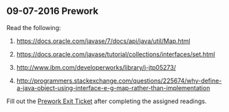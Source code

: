## 09-07-2016 Prework

Read the following:

1. https://docs.oracle.com/javase/7/docs/api/java/util/Map.html

2. https://docs.oracle.com/javase/tutorial/collections/interfaces/set.html

3. http://www.ibm.com/developerworks/library/j-jtp05273/

4. http://programmers.stackexchange.com/questions/225674/why-define-a-java-object-using-interface-e-g-map-rather-than-implementation

Fill out the [Prework Exit Ticket](https://docs.google.com/a/c4q.nyc/forms/d/1S5P_ZnbDj3QfJMFrI1qc1R05q4pAXQPWEbOP-taMulw/edit) after completing the assigned readings.
 
